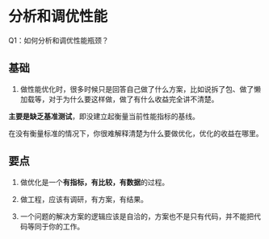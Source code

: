 # 分析和调优性能

Q1：如何分析和调优性能瓶颈？

## 基础

1. 做性能优化时，很多时候只是回答⾃⼰做了什么⽅案，⽐如说拆了包、做了懒加载等，对于为什么要这样做，做了有什么收益完全讲不清楚。

**主要是缺乏基准测试**，即没建立起衡量当前性能指标的基线。

在没有衡量标准的情况下，你很难解释清楚为什么要做优化，优化的收益在哪⾥。

## 要点

1. 做优化是一个**有指标，有比较，有数据**的过程。

2. 做工程，应该有调研，有方案，有结果。

3. ⼀个问题的解决⽅案的逻辑应该是⾃洽的，⽅案也不是只有代码，并不能把代码等同于你的⼯作。
